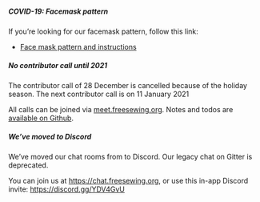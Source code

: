 ##### COVID-19: Facemask pattern

If you’re looking for our facemask pattern, follow this link:

  - [Face mask pattern and instructions](/blog/facemask-frenzy)

##### No contributor call until 2021

The contributor call of 28 December is cancelled because of the holiday season.
The next contributor call is on 11 January 2021

All calls can be joined via [meet.freesewing.org](https://meet.freesewing.org/). 
Notes and todos are [available on Github](https://github.com/freesewing/freesewing/issues?q=is%3Aissue+is%3Aopen+label%3Afscc).

##### We’ve moved to Discord

We’ve moved our chat rooms from to Discord. 
Our legacy chat on Gitter is deprecated.

You can join us at https://chat.freesewing.org, 
or use this in-app Discord invite: https://discord.gg/YDV4GvU

